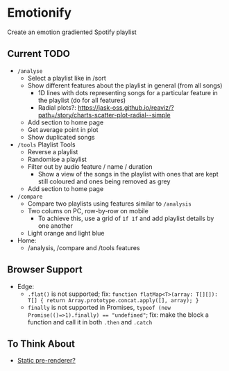 # Emotionify
Create an emotion gradiented Spotify playlist

## Current TODO
- `/analyse`
    - Select a playlist like in /sort
    - Show different features about the playlist in general (from all songs)
        - 1D lines with dots representing songs for a particular feature in the playlist (do for all features)
        - Radial plots?: https://jask-oss.github.io/reaviz/?path=/story/charts-scatter-plot-radial--simple
    - Add section to home page
    - Get average point in plot
    - Show duplicated songs
- `/tools` Playlist Tools
    - Reverse a playlist
    - Randomise a playlist
    - Filter out by audio feature / name / duration
        - Show a view of the songs in the playlist with ones that are kept still coloured and ones being removed as grey
    - Add section to home page
- `/compare`
    - Compare two playlists using features similar to `/analysis`
    - Two colums on PC, row-by-row on mobile
        - To achieve this, use a grid of `1f 1f` and add playlist details by one another
	- Light orange and light blue
- Home:
    - /analysis, /compare and /tools features

## Browser Support
- Edge:
    - `.flat()` is not supported; fix: `function flatMap<T>(array: T[][]): T[] { return Array.prototype.concat.apply([], array); }`
    - `finally` is not supported in Promises, `typeof (new Promise(()=>1).finally) == "undefined"`; fix: make the block a function and call it in both `.then` and `.catch` 

## To Think About
- [Static pre-renderer?](https://github.com/geelen/react-snapshot)
